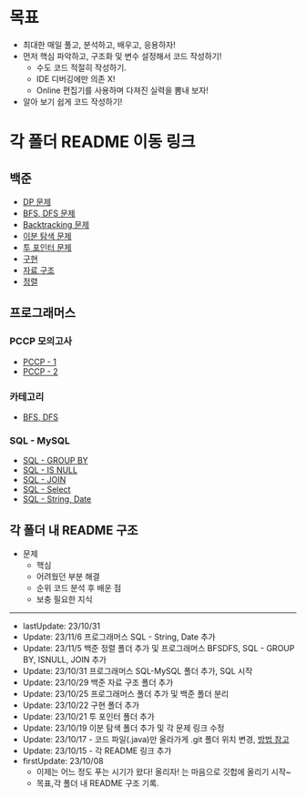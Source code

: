 # 목표

- 최대한 매일 풀고, 분석하고, 배우고, 응용하자!
- 먼저 핵심 파악하고, 구조화 및 변수 설정해서 코드 작성하기!
    - 수도 코드 적절히 작성하기.
    - IDE 디버깅에만 의존 X!
    - Online 편집기를 사용하며 다져진 실력을 뽐내 보자!
- 알아 보기 쉽게 코드 작성하기!

# 각 폴더 README 이동 링크
## 백준
- [DP 문제](Baekjoon/DP)
- [BFS, DFS 문제](Baekjoon/BFSDFS)
- [Backtracking 문제](Baekjoon/Backtracking)
- [이분 탐색 문제](Baekjoon/BinarySearch)
- [투 포인터 문제](Baekjoon/TwoPointers)
- [구현](Baekjoon/Implement)
- [자료 구조](Baekjoon/DataStructure)
- [정렬](Baekjoon/Sort)

## 프로그래머스
### PCCP 모의고사
- [PCCP - 1](Programmers/PCCP1)
- [PCCP - 2](Programmers/PCCP2)
### 카테고리
- [BFS, DFS](Programmers/BFSDFS)
### SQL - MySQL
- [SQL - GROUP BY](Programmers/SQL/GROUPBY)
- [SQL - IS NULL](Programmers/SQL/ISNULL)
- [SQL - JOIN](Programmers/SQL/JOIN)
- [SQL - Select](Programmers/SQL/Select)
- [SQL - String, Date](Programmers/SQL/StringDate)

## 각 폴더 내 README 구조

- 문제
    - 핵심
    - 어려웠던 부분 해결
    - 순위 코드 분석 후 배운 점
    - 보충 필요한 지식

----------

- lastUpdate: 23/10/31
-  Update: 23/11/6 프로그래머스 SQL - String, Date 추가
-  Update: 23/11/5 백준 정렬 폴더 추가 및 프로그래머스 BFSDFS, SQL - GROUP BY, ISNULL, JOIN 추가
-  Update: 23/10/31 프로그래머스 SQL-MySQL 폴더 추가, SQL 시작
-  Update: 23/10/29 백준 자료 구조 폴더 추가
-  Update: 23/10/25 프로그래머스 폴더 추가 및 백준 폴더 분리
-  Update: 23/10/22 구현 폴더 추가
-  Update: 23/10/21 투 포인터 폴더 추가
-  Update: 23/10/19 이분 탐색 폴더 추가 및 각 문제 링크 수정
-  Update: 23/10/17 - 코드 파일(.java)만 올라가게 .git 폴더 위치 변경, [방법 참고](https://sedangdang.tistory.com/147) 
-  Update: 23/10/15 - 각 README 링크 추가
- firstUpdate: 23/10/08
    - 이제는 어느 정도 푸는 시기가 왔다! 올리자! 는 마음으로 깃헙에 올리기 시작~
    - 목표,각 폴더 내 README 구조 기록.
